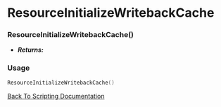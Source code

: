 # ResourceInitializeWritebackCache

### ResourceInitializeWritebackCache()
- ***Returns:*** 

### Usage

```Lua
ResourceInitializeWritebackCache()
```


[Back To Scripting Documentation](../README.md)
